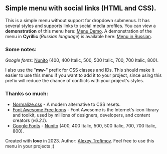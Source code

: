 ## Simple menu with social links (HTML and CSS).

This is a simple menu without support for dropdown submenus. It has several styles and supports links to social media profiles. You can view a **demonstration** of this menu here: [Menu Demo](https://demo.minimalweb.net/simple-menu/). A demonstration of the menu in **Cyrillic** (*Russian language*) is available here: [Menu in Russian](https://demo.minimalweb.net/simple-menu/russian-language.html).

### Some notes:

*Google fonts:* [Nunito](https://fonts.google.com/specimen/Nunito) (400, 400 Italic, 500, 500 Italic, 700, 700 Italic, 800).

I also use the "**mw-**" prefix for CSS classes and IDs. This should make it easier to use this menu if you want to add it to your project, since using this prefix will reduce the chance of conflicts with your project's styles.

### Thanks so much:

- [Normalize.css](https://github.com/necolas/normalize.css) - A modern alternative to CSS resets.
- [Font Awesome Free Icons](https://fontawesome.com/) - Font Awesome is the Internet's icon library and toolkit, used by millions of designers, developers, and content creators (*v6.2.1*).
- [Google Fonts](https://fonts.google.com/) - [Nunito](https://fonts.google.com/specimen/Nunito) (400, 400 Italic, 500, 500 Italic, 700, 700 Italic, 800).

Created with **love** in 2023. Author: [Alexey Trofimov](https://minimalweb.net/). Feel free to use this menu in your projects ;)
